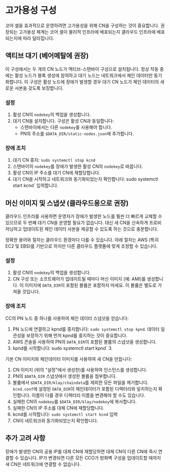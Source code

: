 # 고가용성 구성

코어 셀을 효과적으로 운영하려면 고가용성을 위해 CN을 구성하는 것이 중요합니다. 권장되는 고가용성 체계는 코어 셀이 물리적 인프라에 배포되는지 클라우드 인프라에 배포되는지에 따라 달라집니다.

## 액티브 대기 \(베어메탈에 권장\) <a id="active-standby-recommended-for-bare-metal"></a>

이 구성에서는 두 개의 CN 노드가 액티브-스탠바이 구성으로 설치됩니다. 정상 작동 중에는 활성 노드가 블록 생성에 참여하고 대기 노드는 네트워크에서 체인 데이터만 동기화합니다. 이 구성은 활성 노드에 장애가 발생할 경우 대기 CN 노드가 체인 데이터의 새로운 사본을 갖도록 보장합니다.

### 설정 <a id="setup"></a>

1. 활성 CN의 `nodekey`의 백업을 생성합니다.
2. 대기 CN을 설치합니다. 구성은 활성 CN과 동일합니다:
   * 스탠바이에서는 다른 `nodekey`를 사용해야 합니다.
   * PN의 주소를 `$DATA_DIR/static-nodes.json`에 추가합니다.

### 장애 조치 <a id="failover"></a>

1. 대기 CN 중지: `sudo systemctl stop kcnd`
2. 스탠바이의 `nodekey`를 장애가 발생한 활성 CN의 `nodekey`로 바꿉니다.
3. 활성 CN의 IP 주소를 대기 CN에 재할당합니다.
4. 대기 CN을 시작하고 네트워크와 동기화되었는지 확인합니다: sudo systemctl start kcnd` 입력합니다.

## 머신 이미지 및 스냅샷 \(클라우드용으로 권장\) <a id="machine-image-snapshot-recommended-for-cloud"></a>

클라우드 인프라를 사용하면 운영자가 장애가 발생한 노드를 훨씬 더 빠르게 교체할 수 있으므로 두 번째 대기 CN을 운영할 필요가 없습니다. 대신 새 CN을 신속하게 프로비저닝하고 업데이트된 체인 데이터 사본을 제공할 수 있도록 하는 것으로 충분합니다.

정확한 용어와 절차는 클라우드 환경마다 다를 수 있습니다. 아래 절차는 AWS \(특히 EC2 및 EBS\)를 기반으로 하지만 다른 클라우드 플랫폼에 맞게 조정할 수 있습니다.

### 설정 <a id="setup"></a>

1. 활성 CN의 `nodekey`의 백업을 생성합니다.
2. CN 구성 또는 소프트웨어가 업데이트될 때마다 머신 이미지 \(예: AMI\)를 생성합니다. 이 이미지에 `DATA_DIR`이 포함된 볼륨은 포함하지 마세요. 이 볼륨은 별도로 가져올 것입니다.

### 장애 조치 <a id="failover"></a>

CC의 PN 노드 중 하나를 사용하여 체인 데이터 스냅샷을 얻습니다:

1. PN 노드에 연결하고 kpnd를 중지합니다: `sudo systemctl stop kpnd`. 데이터 일관성을 보장하기 위해 먼저 kpnd를 중지하는 것이 중요합니다.
2. AWS 콘솔을 사용하여 PN의 `DATA_DIR`이 포함된 볼륨의 스냅샷을 생성합니다.
3. kpnd를 시작합니다: sudo systemctl start kpnd` 3.

기본 CN 이미지와 체인데이터 이미지를 사용하여 새 CN을 만듭니다:

1. CN 이미지 \(위의 \"설정\"에서 생성한)를 사용하여 인스턴스를 생성합니다.
2. PN의 `$DATA_DIR` 스냅샷에서 생성한 볼륨을 첨부합니다.
3. 볼륨에서 `$DATA_DIR/klay/chaindata`를 제외한 모든 파일을 제거합니다. `kcnd.conf`에 설정된 `DATA_DIR`이 체인데이터가 포함된 디렉터리와 일치하는지 확인합니다. 이름이 다를 경우 디렉터리 이름을 변경해야 할 수도 있습니다.
4. 실패한 CN의 `nodekey`를 `$DATA_DIR/klay/nodekey`에 복사합니다.
5. 실패한 CN의 IP 주소를 대체 CN에 재할당합니다.
6. kcnd를 시작합니다: `sudo systemctl start kcnd` 입력
7. CN이 네트워크와 동기화되었는지 확인합니다.

## 추가 고려 사항 <a id="additional-considerations"></a>

장애가 발생한 CN의 공용 IP를 대체 CN에 재할당하면 대체 CN이 다른 CN에 즉시 연결할 수 있습니다. IP가 변경되면 다른 모든 CCO가 방화벽 구성을 업데이트할 때까지 새 CN은 네트워크에 연결할 수 없습니다.